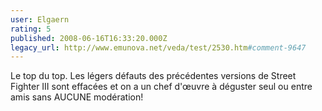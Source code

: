 ```yaml
---
user: Elgaern
rating: 5
published: 2008-06-16T16:33:20.000Z
legacy_url: http://www.emunova.net/veda/test/2530.htm#comment-9647
---
```

Le top du top. Les légers défauts des précédentes versions de Street Fighter III sont effacées et on a un chef d'œuvre à déguster seul ou entre amis sans AUCUNE modération!